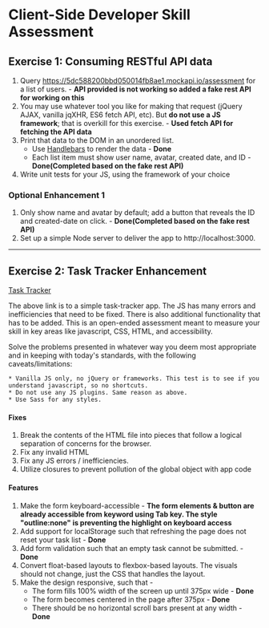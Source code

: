 # Client-Side Developer Skill Assessment

## Exercise 1: Consuming RESTful API data
1. Query https://5dc588200bbd050014fb8ae1.mockapi.io/assessment for a list of users. - **API provided is not working so added a fake rest API for working on this**
2. You may use whatever tool you like for making that request (jQuery AJAX, vanilla jqXHR, ES6 fetch API, etc). But __do not use a JS framework__; that is overkill for this exercise. - **Used fetch API for fetching the API data**
3. Print that data to the DOM in an unordered list.
    * Use [Handlebars](https://handlebarsjs.com/) to render the data  - **Done**
    * Each list item must show user name, avatar, created date, and ID - **Done(Completed based on the fake rest API)**
4. Write unit tests for your JS, using the framework of your choice

### Optional Enhancement 1
1. Only show name and avatar by default; add a button that reveals the ID and created-date on click. - **Done(Completed based on the fake rest API)**
2. Set up a simple Node server to deliver the app to http://localhost:3000.

***

## Exercise 2: Task Tracker Enhancement
[Task Tracker](./exercise-2/index.html)

The above link is to a simple task-tracker app. The JS has many errors and inefficiencies that need to be fixed. There is also additional functionality that has to be added.  This is an open-ended assessment meant to measure your skill in key areas like javascript, CSS, HTML, and accessibility.

Solve the problems presented in whatever way you deem most appropriate and in keeping with today's standards, with the following caveats/limitations:

    * Vanilla JS only, no jQuery or frameworks. This test is to see if you understand javascript, so no shortcuts.
    * Do not use any JS plugins. Same reason as above.
    * Use Sass for any styles.

#### Fixes
1. Break the contents of the HTML file into pieces that follow a logical separation of concerns for the browser.
2. Fix any invalid HTML
3. Fix any JS errors / inefficiencies.
5. Utilize closures to prevent pollution of the global object with app code

#### Features
1. Make the form keyboard-accessible - **The form elements & button are already accessible from keyword using Tab key. The style "outline:none" is preventing the highlight on keyboard access**
2. Add support for localStorage such that refreshing the page does not reset your task list - **Done**
3. Add form validation such that an empty task cannot be submitted. - **Done**
4. Convert float-based layouts to flexbox-based layouts. The visuals should not change, just the CSS that handles the layout.
5. Make the design responsive, such that -
    * The form fills 100% width of the screen up until 375px wide - **Done**
    * The form becomes centered in the page after 375px - **Done**
    * There should be no horizontal scroll bars present at any width - **Done**
